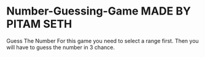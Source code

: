 # Number-Guessing-Game     MADE BY PITAM SETH
Guess The Number
For this game you need to select a range first. Then you will have to guess the number in 3 chance.
